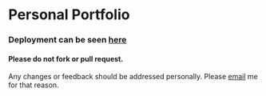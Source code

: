 # Personal Portfolio

### Deployment can be seen [here](https://new-portfolio-gamma-sandy-40.vercel.app/)






#### Please do not fork or pull request.

Any changes or feedback should be addressed personally. Please [email](patofunes@gmail.com) me for that reason.
